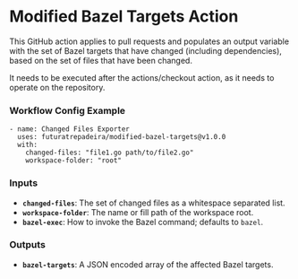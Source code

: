 # Modified Bazel Targets Action

This GitHub action applies to pull requests and populates an output variable with the set of Bazel targets that have changed (including dependencies), based on the set of files that have been changed.

It needs to be executed after the actions/checkout action, as it needs to operate on the repository.

### Workflow Config Example
```
- name: Changed Files Exporter
  uses: futuratrepadeira/modified-bazel-targets@v1.0.0
  with:
    changed-files: "file1.go path/to/file2.go"
    workspace-folder: "root"
```

### Inputs
* **`changed-files`**: The set of changed files as a whitespace separated list.
* **`workspace-folder`**: The name or fill path of the workspace root.
* **`bazel-exec`**: How to invoke the Bazel command; defaults to `bazel`.

### Outputs
* **`bazel-targets`**: A JSON encoded array of the affected Bazel targets.

